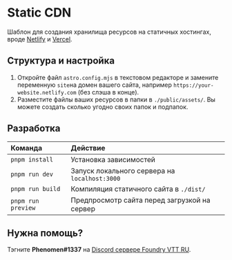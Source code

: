 # Static CDN

Шаблон для создания хранилища ресурсов на статичных хостингах, вроде [Netlify](https://www.netlify.com/) и [Vercel](https://vercel.com/).

## Структура и настройка

1. Откройте файл `astro.config.mjs` в текстовом редакторе и замените переменную `site`на домен вашего сайта, например `https://your-website.netlify.com` (без слэша в конце).
2. Разместите файлы ваших ресурсов в папки в `./public/assets/`. Вы можете создать сколько угодно своих папок и подпапок.

## Разработка

| Команда            | Действие                                      |
| :----------------- | :-------------------------------------------- |
| `pnpm install`     | Установка зависимостей                        |
| `pnpm run dev`     | Запуск локального сервера на `localhost:3000` |
| `pnpm run build`   | Компиляция статичного сайта в `./dist/`       |
| `pnpm run preview` | Предпросмотр сайта перед загрузкой на сервер  |

## Нужна помощь?

Тэгните **Phenomen#1337** на [Discord сервере Foundry VTT RU](https://discord.gg/Z2CXFy35WF).
